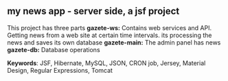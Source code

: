 ## my news app - server side, a jsf project 

This project has three parts
**gazete-ws:** Contains web services and API. Getting news from a web site at certain time intervals. its processing the news and saves its own database
**gazete-main:** The admin panel has news
**gazete-db:** Database operations

**Keywords**: JSF, Hibernate, MySQL, JSON, CRON job, Jersey, Material Design, Regular Expressions, Tomcat
